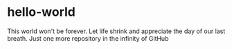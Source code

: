 # hello-world
This world won't be forever. Let life shrink and appreciate the day of our last breath. Just one more repository in the infinity of GitHub
